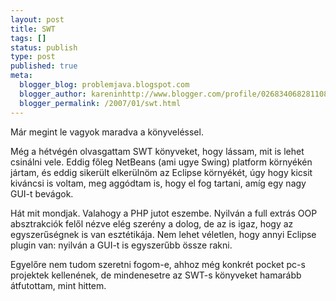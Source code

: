 ```yaml
---
layout: post
title: SWT
tags: []
status: publish
type: post
published: true
meta:
  blogger_blog: problemjava.blogspot.com
  blogger_author: kareninhttp://www.blogger.com/profile/02683406828110839343noreply@blogger.com
  blogger_permalink: /2007/01/swt.html
---
```

Már megint le vagyok maradva a könyveléssel.

  
Még a hétvégén olvasgattam SWT könyveket, hogy lássam, mit is lehet csinálni
vele. Eddig főleg NetBeans (ami ugye Swing) platform környékén jártam, és
eddig sikerült elkerülnöm az Eclipse környékét, úgy hogy kicsit kiváncsi is
voltam, meg aggódtam is, hogy el fog tartani, amíg egy nagy GUI-t bevágok.

  
Hát mit mondjak. Valahogy a PHP jutot eszembe. Nyilván a full extrás OOP
absztrakciók felől nézve elég szerény a dolog, de az is igaz, hogy az
egyszerűségnek is van esztétikája. Nem lehet véletlen, hogy annyi Eclipse
plugin van: nyilván a GUI-t is egyszerűbb össze rakni.

  
Egyelőre nem tudom szeretni fogom-e, ahhoz még konkrét pocket pc-s projektek
kellenének, de mindenesetre az SWT-s könyveket hamarább átfutottam, mint
hittem.

